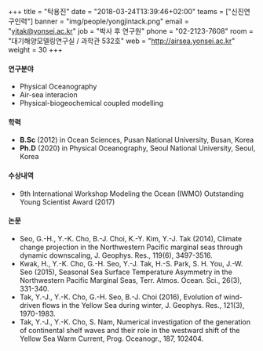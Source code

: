 +++
title = "탁용진"
date = "2018-03-24T13:39:46+02:00"
teams = ["신진연구인력"]
banner = "img/people/yongjintack.png"
email = "yjtak@yonsei.ac.kr"
job = "박사 후 연구원"
phone = "02-2123-7608"
room = "대기해양모델링연구실 / 과학관 532호"
web = "http://airsea.yonsei.ac.kr"
weight = 30
+++

#### 연구분야
+ Physical Oceanography
+ Air-sea interacion
+ Physical-biogeochemical coupled modelling

#### 학력
+ **B.Sc** (2012) in Ocean Sciences, Pusan National University, Busan, Korea
+ **Ph.D** (2020) in Physical Oceanography, Seoul National University, Seoul, Korea

#### 수상내역
+ 9th International Workshop Modeling the Ocean (IWMO) Outstanding Young Scientist Award (2017)

#### 논문
+ Seo, G.-H., Y.-K. Cho, B.-J. Choi, K.-Y. Kim, Y.-J. Tak (2014), Climate change projection in the Northwestern Pacific marginal seas through dynamic downscaling, J. Geophys. Res., 119(6), 3497-3516.
+ Kwak, H., Y.-K. Cho, G.-H. Seo, Y.-J. Tak, H.-S. Park, S. H. You, J.-W. Seo (2015), Seasonal Sea Surface Temperature Asymmetry in the Northwestern Pacific Marginal Seas, Terr. Atmos. Ocean. Sci., 26(3), 331-340.
+ Tak, Y.-J., Y.-K. Cho, G.-H. Seo, B.-J. Choi (2016), Evolution of wind-driven flows in the Yellow Sea during winter, J. Geophys. Res., 121(3), 1970-1983.
+ Tak, Y.-J., Y.-K. Cho, S. Nam, Numerical investigation of the generation of continental shelf waves and their role in the westward shift of the Yellow Sea Warm Current, Prog. Oceanogr., 187, 102404.
